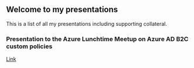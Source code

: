 ## Welcome to my presentations

This is a list of all my presentations including supporting collateral.

### Presentation to the Azure Lunchtime Meetup on Azure AD B2C custom policies

[Link](https://rbrayb.github.io/Presentations/A-lap-around-Azure-AD-B2C-custom-policies/)


